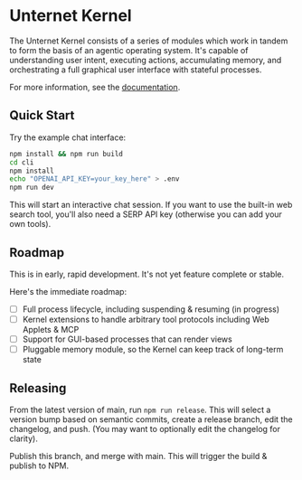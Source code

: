 # Unternet Kernel

The Unternet Kernel consists of a series of modules which work in tandem to form the basis of an agentic operating system. It's capable of understanding user intent, executing actions, accumulating memory, and orchestrating a full graphical user interface with stateful processes.

For more information, see the [documentation](docs/introduction.md).

## Quick Start

Try the example chat interface:

```bash
npm install && npm run build
cd cli
npm install
echo "OPENAI_API_KEY=your_key_here" > .env
npm run dev
```

This will start an interactive chat session. If you want to use the built-in web search tool, you'll also need a SERP API key (otherwise you can add your own tools).

## Roadmap

This is in early, rapid development. It's not yet feature complete or stable.

Here's the immediate roadmap:

- [ ] Full process lifecycle, including suspending & resuming (in progress)
- [ ] Kernel extensions to handle arbitrary tool protocols including Web Applets & MCP
- [ ] Support for GUI-based processes that can render views
- [ ] Pluggable memory module, so the Kernel can keep track of long-term state

## Releasing

From the latest version of main, run `npm run release`. This will select a version bump based on semantic commits, create a release branch, edit the changelog, and push. (You may want to optionally edit the changelog for clarity).

Publish this branch, and merge with main. This will trigger the build & publish to NPM.
